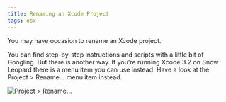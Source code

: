 ```yaml
---
title: Renaming an Xcode Project
tags: osx
---
```


You may have occasion to rename an Xcode project.

You can find step-by-step instructions and scripts with a little bit of
Googling. But there is another way. If you're running Xcode 3.2 on Snow Leopard
there is a menu item you can use instead. Have a look at the Project > Rename…
menu item instead.

![Project > Rename…](http://images.abizern.org.s3.amazonaws.com/2010/03/XcodeRename.png)

